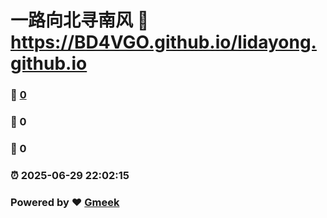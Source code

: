 # 一路向北寻南风 :link: https://BD4VGO.github.io/lidayong.github.io 
### :page_facing_up: [0](https://BD4VGO.github.io/lidayong.github.io/tag.html) 
### :speech_balloon: 0 
### :hibiscus: 0 
### :alarm_clock: 2025-06-29 22:02:15 
### Powered by :heart: [Gmeek](https://github.com/Meekdai/Gmeek)
